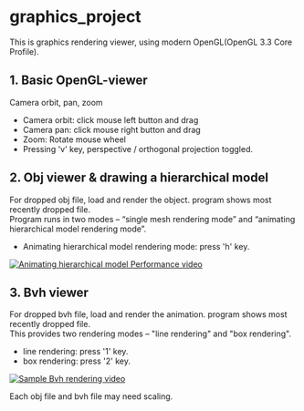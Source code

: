 # graphics_project
This is graphics rendering viewer, using modern OpenGL(OpenGL 3.3 Core Profile).
## 1. Basic OpenGL-viewer
Camera orbit, pan, zoom
- Camera orbit: click mouse left button and drag
- Camera pan: click mouse right button and drag
- Zoom: Rotate mouse wheel
- Pressing 'v' key, perspective / orthogonal projection toggled.
## 2. Obj viewer & drawing a hierarchical model
For dropped obj file, load and render the object. program shows most recently dropped file.<br>
Program runs in two modes – “single mesh rendering mode” and “animating hierarchical model rendering mode”.
- Animating hierarchical model rendering mode: press 'h' key.

[![Animating hierarchical model Performance video](https://img.youtube.com/vi/YHcwvrWeiH8/0.jpg)](https://www.youtube.com/watch?v=YHcwvrWeiH8)
## 3. Bvh viewer
For dropped bvh file, load and render the animation. program shows most recently dropped file.<br>
This provides two rendering modes – "line rendering" and "box rendering".
- line rendering: press '1' key.
- box rendering: press '2' key.

[![Sample Bvh rendering video](https://img.youtube.com/vi/Q00j0iA4nBg/0.jpg)](https://www.youtube.com/watch?v=Q00j0iA4nBg)

Each obj file and bvh file may need scaling. 
